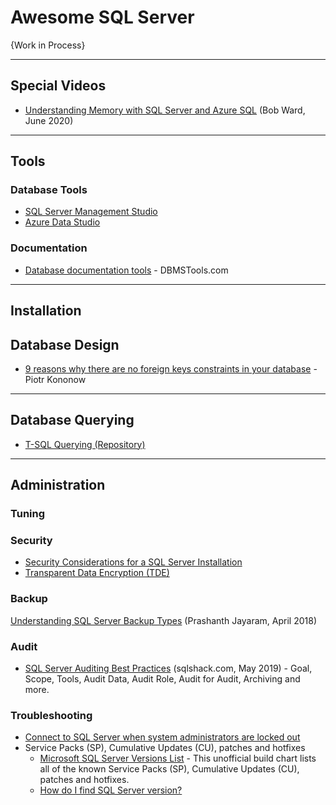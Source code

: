 # Awesome SQL Server

{Work in Process}

-----
## Special Videos
* [Understanding Memory with SQL Server and Azure SQL](https://www.youtube.com/watch?v=CRAx73LiXTc) (Bob Ward, June 2020)

-----
## Tools

### Database Tools
* [SQL Server Management Studio](https://docs.microsoft.com/en-us/sql/ssms/download-sql-server-management-studio-ssms)
* [Azure Data Studio](https://docs.microsoft.com/en-us/sql/azure-data-studio/what-is)

### Documentation
* [Database documentation tools](https://dbmstools.com/categories/database-documentation-tools/sqlserver?commercial=Free) - DBMSTools.com

-----
## Installation

## Database Design
* [9 reasons why there are no foreign keys constraints in your database](https://dataedo.com/blog/why-there-are-no-foreign-keys-in-your-database-referential-integrity-checks) - Piotr Kononow

-----
## Database Querying
* [T-SQL Querying (Repository)](https://github.com/NajiElKotob/T-SQL_Querying)

-----
## Administration


### Tuning


### Security
* [Security Considerations for a SQL Server Installation](https://docs.microsoft.com/en-us/sql/sql-server/install/security-considerations-for-a-sql-server-installation)
* [Transparent Data Encryption (TDE)](https://www.red-gate.com/simple-talk/sql/sql-development/encrypting-sql-server-transparent-data-encryption-tde/) 

### Backup
[Understanding SQL Server Backup Types](https://www.sqlshack.com/understanding-sql-server-backup-types/) (Prashanth Jayaram, April 2018)

### Audit
* [SQL Server Auditing Best Practices](https://www.sqlshack.com/sql-server-auditing-best-practices/) (sqlshack.com, May 2019) - Goal, Scope, Tools, Audit Data, Audit Role, Audit for Audit, Archiving and more.


### Troubleshooting
* [Connect to SQL Server when system administrators are locked out](https://docs.microsoft.com/en-us/sql/database-engine/configure-windows/connect-to-sql-server-when-system-administrators-are-locked-out)
* Service Packs (SP), Cumulative Updates (CU), patches and hotfixes
  * [Microsoft SQL Server Versions List](https://sqlserverbuilds.blogspot.com/) - This unofficial build chart lists all of the known Service Packs (SP), Cumulative Updates (CU), patches and hotfixes.
  * [How do I find SQL Server version?](https://sqlserverbuilds.blogspot.com/2019/01/how-do-i-find-sql-server-version.html)
